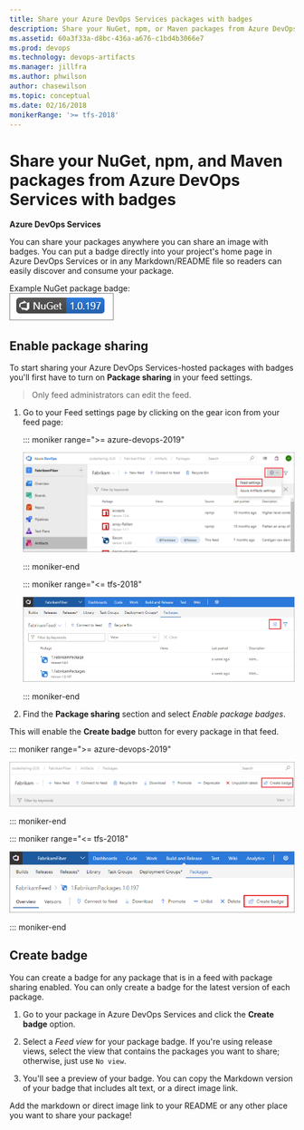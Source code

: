 ```yaml
---
title: Share your Azure DevOps Services packages with badges
description: Share your NuGet, npm, or Maven packages from Azure DevOps Services with badges
ms.assetid: 60a3f33a-d8bc-436a-a676-c1bd4b3066e7
ms.prod: devops
ms.technology: devops-artifacts
ms.manager: jillfra
ms.author: phwilson
author: chasewilson
ms.topic: conceptual
ms.date: 02/16/2018
monikerRange: '>= tfs-2018'
---
```


# Share your NuGet, npm, and Maven packages from Azure DevOps Services with badges

**Azure DevOps Services**

You can share your packages anywhere you can share an image with badges. You can put a badge directly into your project's home page in Azure DevOps Services or in any Markdown/README file so readers can easily discover and consume your package.

Example NuGet package badge:  
![Azure DevOps Services Package sharing badge for NuGet, npm, or Maven](_shared/_img/package-badge.png)

## Enable package sharing  

To start sharing your Azure DevOps Services-hosted packages with badges you'll first have to turn on **Package sharing** in your feed settings.

> Only feed administrators can edit the feed.

1. Go to your Feed settings page by clicking on the gear icon from your feed page: 

   ::: moniker range=">= azure-devops-2019"

   ![Edit an Azure DevOps Services feed in Azure Artifacts](_shared/_img/edit-feed-full-newnav.png)

   ::: moniker-end

   ::: moniker range="<= tfs-2018"

   ![Edit an Azure DevOps Services feed in Package](_shared/_img/edit-feed-full.png)

   ::: moniker-end

2. Find the **Package sharing** section and select *Enable package badges*.

This will enable the **Create badge** button for every package in that feed.

::: moniker range=">= azure-devops-2019"

![Create badge for NuGet, npm, or Maven packages in Azure DevOps Services](_img/pm-create-badge-newnav.png)

::: moniker-end

::: moniker range="<= tfs-2018"

![Create badge for NuGet, npm, or Maven packages in Azure DevOps Services](_img/pm-create-badge.png)

::: moniker-end

## Create badge

You can create a badge for any package that is in a feed with package sharing enabled. You can only create a badge for the latest version of each package.

1. Go to your package in Azure DevOps Services and click the **Create badge** option. 

2. Select a *Feed view* for your package badge. If you're using release views, select the view that contains the packages you want to share; otherwise, just use `No view`.

3. You'll see a preview of your badge. You can copy the Markdown version of your badge that includes alt text, or a direct image link. 

Add the markdown or direct image link to your README or any other place you want to share your package!
